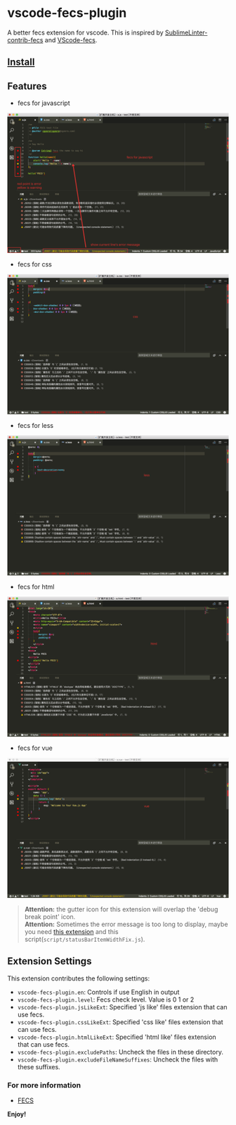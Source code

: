 # vscode-fecs-plugin

A better fecs extension for vscode. This is inspired by [SublimeLinter-contrib-fecs](https://github.com/robbenmu/SublimeLinter-contrib-fecs) and [VScode-fecs](https://github.com/MarxJiao/VScode-fecs).

## [Install](https://marketplace.visualstudio.com/items?itemName=l5oo00.vscode-fecs-plugin)

## Features

- fecs for javascript

![javascript](images/js.png)

- fecs for css

![css](images/css.png)

- fecs for less

![less](images/less.png)

- fecs for html

![html](images/html.png)

- fecs for vue

![vue](images/vue.png)

> **Attention:** the gutter icon for this extension will overlap the 'debug break point' icon.<br>
> **Attention:** Sometimes the error message is too long to display, maybe you need [this extension](https://marketplace.visualstudio.com/items?itemName=be5invis.vscode-custom-css) and this script(`script/statusBarItemWidthFix.js`).

## Extension Settings

This extension contributes the following settings:

- `vscode-fecs-plugin.en`: Controls if use English in output
- `vscode-fecs-plugin.level`: Fecs check level. Value is 0 1 or 2
- `vscode-fecs-plugin.jsLikeExt`: Specified 'js like' files extension that can use fecs.
- `vscode-fecs-plugin.cssLikeExt`: Specified 'css like' files extension that can use fecs.
- `vscode-fecs-plugin.htmlLikeExt`: Specified 'html like' files extension that can use fecs.
- `vscode-fecs-plugin.excludePaths`: Uncheck the files in these directory.
- `vscode-fecs-plugin.excludeFileNameSuffixes`: Uncheck the files with these suffixes.

### For more information

* [FECS](http://fecs.baidu.com/)

**Enjoy!**
